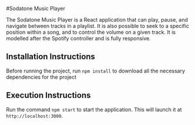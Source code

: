#Sodatone Music Player

The Sodatone Music Player is a React application that can play, pause, and navigate between tracks in a playlist. It is also possible to seek to a specific position within a song, and to control the volume on a given track. It is modelled after the Spotify controller and is fully responsive.

## Installation Instructions

Before running the project, run `npm install` to download all the necessary dependencies for the project

## Execution Instructions

Run the command `npm start` to start the application. This will launch it at `http://localhost:3000`.





